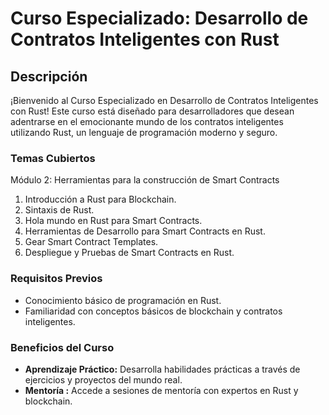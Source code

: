 # Curso Especializado: Desarrollo de Contratos Inteligentes con Rust

## Descripción

¡Bienvenido al Curso Especializado en Desarrollo de Contratos Inteligentes con Rust! Este curso está diseñado para desarrolladores que desean adentrarse en el emocionante mundo de los contratos inteligentes utilizando Rust, un lenguaje de programación moderno y seguro.

### Temas Cubiertos

Módulo 2: Herramientas para la construcción de Smart Contracts 

1. Introducción a Rust para Blockchain.
2. Sintaxis de Rust.
3. Hola mundo en Rust para Smart Contracts.
4. Herramientas de Desarrollo para Smart Contracts en Rust.
5. Gear Smart Contract Templates.
6. Despliegue y Pruebas de Smart Contracts en Rust.
  
### Requisitos Previos

- Conocimiento básico de programación en Rust.
- Familiaridad con conceptos básicos de blockchain y contratos inteligentes.

### Beneficios del Curso

- **Aprendizaje Práctico:** Desarrolla habilidades prácticas a través de ejercicios y proyectos del mundo real.
- **Mentoría :** Accede a sesiones de mentoría con expertos en Rust y blockchain.


